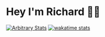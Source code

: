 # Hey I'm Richard 👨🏻

[![Arbitrary Stats](https://github-readme-stats.vercel.app/api/top-langs/?username=rlgerma92&langs_count=10&layout=compact&card_width=445&cache_seconds=1800)](https://github.com/anuraghazra/github-readme-stats)
[![wakatime stats](https://github-readme-stats.vercel.app/api/wakatime?username=rlgerma92&layout=compact&custom_title=Last%Two%20Weeks&cache_seconds=1800)](https://github.com/anuraghazra/github-readme-stats)

